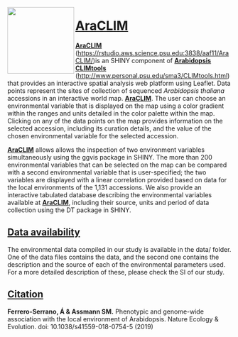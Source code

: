 [<img align="left" width="150" height="150" src="https://github.com/CLIMtools/AraCLIM/blob/master/www/picture2.png">](https://rstudio.aws.science.psu.edu:3838/aaf11/AraCLIM/ "AraCLIM")

# [AraCLIM](https://rstudio.aws.science.psu.edu:3838/aaf11/AraCLIM/ "AraCLIM")
[**AraCLIM**](https://rstudio.aws.science.psu.edu:3838/aaf11/AraCLIM/) (https://rstudio.aws.science.psu.edu:3838/aaf11/AraCLIM/)is an SHINY component of [**Arabidopsis CLIMtools**](http://www.personal.psu.edu/sma3/CLIMtools.html) (http://www.personal.psu.edu/sma3/CLIMtools.html) that provides an interactive spatial analysis web platform using Leaflet. Data points represent the sites of collection of sequenced *Arabidopsis thaliana* accessions in an interactive world map. [**AraCLIM**](https://rstudio.aws.science.psu.edu:3838/aaf11/AraCLIM/). The user can choose an environmental variable that is displayed on the map using a color gradient within the ranges and units detailed in the color palette within the map. Clicking on any of the data points on the map provides information on the selected accession, including its curation details, and the value of the chosen environmental variable for the selected accession.

[**AraCLIM**](https://rstudio.aws.science.psu.edu:3838/aaf11/AraCLIM/) allows allows the inspection of two environment variables simultaneously using the ggvis package in SHINY. The more than 200 environmental variables that can be selected on the map can be compared with a second environmental variable that is user-specified; the two variables are displayed with a linear correlation provided based on data for the local environments of the 1,131 accessions. We also provide an interactive tabulated database describing the environmental variables available at [**AraCLIM**](https://rstudio.aws.science.psu.edu:3838/aaf11/AraCLIM/), including their source, units and period of data collection using the DT package in SHINY.

## [Data availability](https://github.com/CLIMtools/AraCLIM/tree/master/data)

The environmental data compiled in our study is available in the data/ folder. One of the data files contains the data, and the second one contains the description and the source of each of the environmental parameters used. For a more detailed description of these, please check the SI of our study.

## [Citation](https://www.nature.com/articles/s41559-018-0754-5)
**Ferrero-Serrano, Á & Assmann SM.** Phenotypic and genome-wide association with the local environment of Arabidopsis. Nature Ecology & Evolution. doi: 10.1038/s41559-018-0754-5 (2019)



